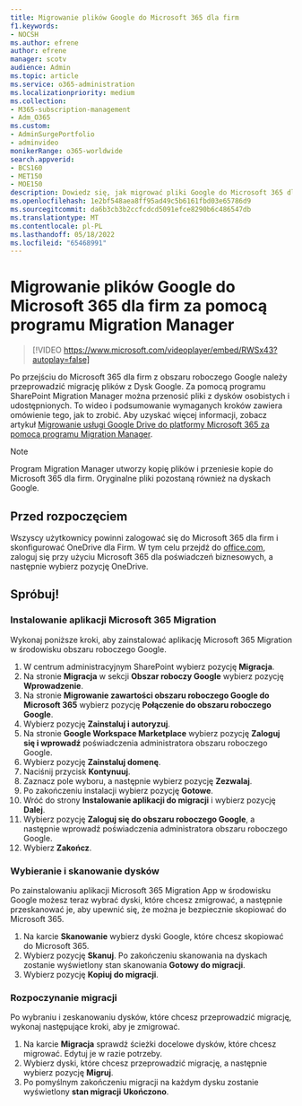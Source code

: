 ```yaml
---
title: Migrowanie plików Google do Microsoft 365 dla firm
f1.keywords:
- NOCSH
ms.author: efrene
author: efrene
manager: scotv
audience: Admin
ms.topic: article
ms.service: o365-administration
ms.localizationpriority: medium
ms.collection:
- M365-subscription-management
- Adm_O365
ms.custom:
- AdminSurgePortfolio
- adminvideo
monikerRange: o365-worldwide
search.appverid:
- BCS160
- MET150
- MOE150
description: Dowiedz się, jak migrować pliki Google do Microsoft 365 dla firm przy użyciu programu SharePoint Migration Manager.
ms.openlocfilehash: 1e2bf548aea8ff95ad49c5b6161fbd03e65786d9
ms.sourcegitcommit: da6b3cb3b2ccfcdcd5091efce8290b6c486547db
ms.translationtype: MT
ms.contentlocale: pl-PL
ms.lasthandoff: 05/18/2022
ms.locfileid: "65468991"
---
```

# <a name="migrate-google-files-to-microsoft-365-for-business-with-migration-manager"></a>Migrowanie plików Google do Microsoft 365 dla firm za pomocą programu Migration Manager

> [!VIDEO https://www.microsoft.com/videoplayer/embed/RWSx43?autoplay=false]

Po przejściu do Microsoft 365 dla firm z obszaru roboczego Google należy przeprowadzić migrację plików z Dysk Google. Za pomocą programu SharePoint Migration Manager można przenosić pliki z dysków osobistych i udostępnionych. To wideo i podsumowanie wymaganych kroków zawiera omówienie tego, jak to zrobić. Aby uzyskać więcej informacji, zobacz artykuł [Migrowanie usługi Google Drive do platformy Microsoft 365 za pomocą programu Migration Manager](/sharepointmigration/mm-google-overview).

> [!NOTE]
> Program Migration Manager utworzy kopię plików i przeniesie kopie do Microsoft 365 dla firm. Oryginalne pliki pozostaną również na dyskach Google.

## <a name="before-you-start"></a>Przed rozpoczęciem

Wszyscy użytkownicy powinni zalogować się do Microsoft 365 dla firm i skonfigurować OneDrive dla Firm. W tym celu przejdź do [office.com](https://office.com), zaloguj się przy użyciu Microsoft 365 dla poświadczeń biznesowych, a następnie wybierz pozycję OneDrive.

## <a name="try-it"></a>Spróbuj!

### <a name="install-the-microsoft-365-migration-app"></a>Instalowanie aplikacji Microsoft 365 Migration
Wykonaj poniższe kroki, aby zainstalować aplikację Microsoft 365 Migration w środowisku obszaru roboczego Google. 
1. W centrum administracyjnym SharePoint wybierz pozycję **Migracja**.
2. Na stronie **Migracja** w sekcji **Obszar roboczy Google** wybierz pozycję **Wprowadzenie**.
3. Na stronie **Migrowanie zawartości obszaru roboczego Google do Microsoft 365** wybierz pozycję **Połączenie do obszaru roboczego Google**.
4. Wybierz pozycję **Zainstaluj i autoryzuj**.
5. Na stronie **Google Workspace Marketplace** wybierz pozycję **Zaloguj się i wprowadź** poświadczenia administratora obszaru roboczego Google.
6. Wybierz pozycję **Zainstaluj domenę**.
7. Naciśnij przycisk **Kontynuuj**.
8. Zaznacz pole wyboru, a następnie wybierz pozycję **Zezwalaj**.
9. Po zakończeniu instalacji wybierz pozycję **Gotowe**.
10. Wróć do strony **Instalowanie aplikacji do migracji** i wybierz pozycję **Dalej**.
11. Wybierz pozycję **Zaloguj się do obszaru roboczego Google**, a następnie wprowadź poświadczenia administratora obszaru roboczego Google.
12. Wybierz **Zakończ**.


### <a name="select-and-scan-your-drives"></a>Wybieranie i skanowanie dysków
Po zainstalowaniu aplikacji Microsoft 365 Migration App w środowisku Google możesz teraz wybrać dyski, które chcesz zmigrować, a następnie przeskanować je, aby upewnić się, że można je bezpiecznie skopiować do Microsoft 365.

1. Na karcie **Skanowanie** wybierz dyski Google, które chcesz skopiować do Microsoft 365.
2. Wybierz pozycję **Skanuj**. Po zakończeniu skanowania na dyskach zostanie wyświetlony stan skanowania **Gotowy do migracji**.
3. Wybierz pozycję **Kopiuj do migracji**.


### <a name="start-the-migration"></a>Rozpoczynanie migracji
Po wybraniu i zeskanowaniu dysków, które chcesz przeprowadzić migrację, wykonaj następujące kroki, aby je zmigrować.
1. Na karcie **Migracja** sprawdź ścieżki docelowe dysków, które chcesz migrować. Edytuj je w razie potrzeby.
2. Wybierz dyski, które chcesz przeprowadzić migrację, a następnie wybierz pozycję **Migruj**. 
3. Po pomyślnym zakończeniu migracji na każdym dysku zostanie wyświetlony **stan migracji** **Ukończono**.






